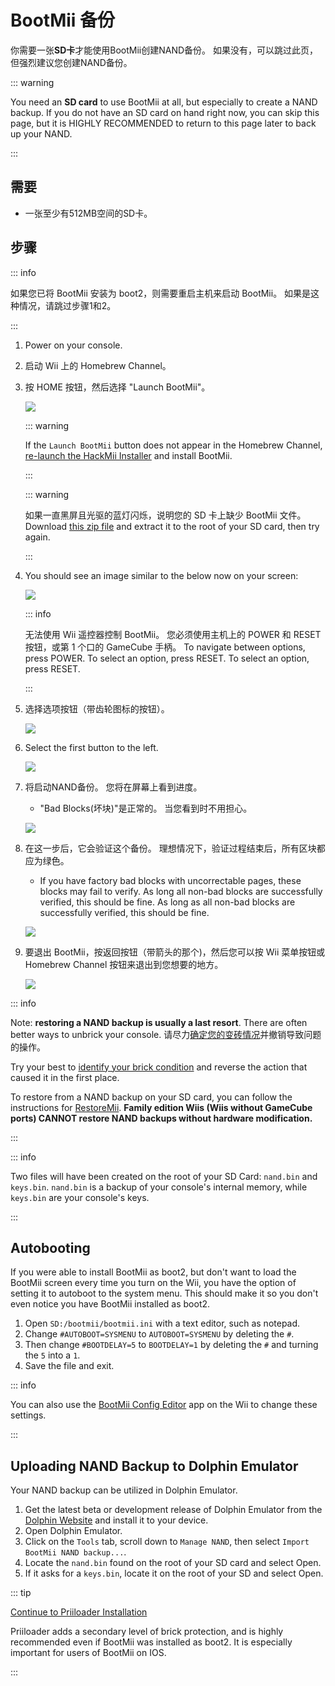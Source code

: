# BootMii 备份

你需要一张<strong x-id="1">SD卡</strong>才能使用BootMii创建NAND备份。
如果没有，可以跳过此页，但强烈建议您创建NAND备份。

::: warning

You need an **SD card** to use BootMii at all, but especially to create a NAND backup. If you do not have an SD card on hand right now, you can skip this page, but it is HIGHLY RECOMMENDED to return to this page later to back up your NAND.

:::

## 需要

- 一张至少有512MB空间的SD卡。

## 步骤

::: info

如果您已将 BootMii 安装为 boot2，则需要重启主机来启动 BootMii。 如果是这种情况，请跳过步骤1和2。

:::

1. Power on your console.

2. 启动 Wii 上的 Homebrew Channel。

3. 按 HOME 按钮，然后选择 "Launch BootMii"。

    ![](/images/bootmii/BootMii_HBC.png)

    ::: warning

    If the `Launch BootMii` button does not appear in the Homebrew Channel, [re-launch the HackMii Installer](hackmii) and install BootMii.

    :::

    ::: warning

    如果一直黑屏且光驱的蓝灯闪烁，说明您的 SD 卡上缺少 BootMii 文件。 Download [this zip file](/assets/files/bootmii_sd_files.zip) and extract it to the root of your SD card, then try again.

    :::

4. You should see an image similar to the below now on your screen:

    ![](/images/bootmii/BootMii_Main.png)

    ::: info

    无法使用 Wii 遥控器控制 BootMii。
    您必须使用主机上的 POWER 和 RESET 按钮，或第 1 个口的 GameCube 手柄。
    To navigate between options, press POWER. To select an option, press RESET. To select an option, press RESET.

    :::

5. 选择选项按钮（带齿轮图标的按钮）。

    ![](/images/bootmii/BootMii_Gears.png)

6. Select the first button to the left.

    ![](/images/bootmii/BootMii_Backup.png)

7. 将启动NAND备份。 您将在屏幕上看到进度。

    - "Bad Blocks(坏块)"是正常的。 当您看到时不用担心。

    ![](/images/bootmii/BootMii_NAND_Backup.png)

8. 在这一步后，它会验证这个备份。 理想情况下，验证过程结束后，所有区块都应为绿色。

    - If you have factory bad blocks with uncorrectable pages, these blocks may fail to verify. As long all non-bad blocks are successfully verified, this should be fine. As long as all non-bad blocks are successfully verified, this should be fine.

    ![](/images/bootmii/BootMii_NAND_Backup_Verify.png)

9. 要退出 BootMii，按返回按钮（带箭头的那个)，然后您可以按 Wii 菜单按钮或 Homebrew Channel 按钮来退出到您想要的地方。

    ![](/images/bootmii/BootMii_Return.png)

::: info

Note: **restoring a NAND backup is usually a last resort**. There are often better ways to unbrick your console.
请尽力<a href="bricks">确定您的变砖情况</a>并撤销导致问题的操作。

Try your best to [identify your brick condition](bricks) and reverse the action that caused it in the first place.

To restore from a NAND backup on your SD card, you can follow the instructions for [RestoreMii](bootmiirecover).
**Family edition Wiis (Wiis without GameCube ports) CANNOT restore NAND backups without hardware modification.**

:::

::: info

Two files will have been created on the root of your SD Card: `nand.bin` and `keys.bin`. `nand.bin` is a backup of your console's internal memory, while `keys.bin` are your console's keys.

:::

## Autobooting

If you were able to install BootMii as boot2, but don't want to load the BootMii screen every time you turn on the Wii, you have the option of setting it to autoboot to the system menu. This should make it so you don't even notice you have BootMii installed as boot2.

1. Open `SD:/bootmii/bootmii.ini` with a text editor, such as notepad.
2. Change `#AUTOBOOT=SYSMENU` to `AUTOBOOT=SYSMENU` by deleting the `#`.
3. Then change `#BOOTDELAY=5` to `BOOTDELAY=1` by deleting the `#` and turning the `5` into a `1`.
4. Save the file and exit.

::: info

You can also use the [BootMii Config Editor](https://oscwii.org/library/app/BootMiiConfigurationEditor) app on the Wii to change these settings.

:::

## Uploading NAND Backup to Dolphin Emulator

Your NAND backup can be utilized in Dolphin Emulator.

1. Get the latest beta or development release of Dolphin Emulator from the [Dolphin Website](https://dolphin-emu.org/) and install it to your device.
2. Open Dolphin Emulator.
3. Click on the `Tools` tab, scroll down to `Manage NAND`, then select `Import BootMii NAND backup...`.
4. Locate the `nand.bin` found on the root of your SD card and select Open.
5. If it asks for a `keys.bin`, locate it on the root of your SD and select Open.

::: tip

[Continue to Priiloader Installation](priiloader)

Priiloader adds a secondary level of brick protection, and is highly recommended even if BootMii was installed as boot2. It is especially important for users of BootMii on IOS.

:::
